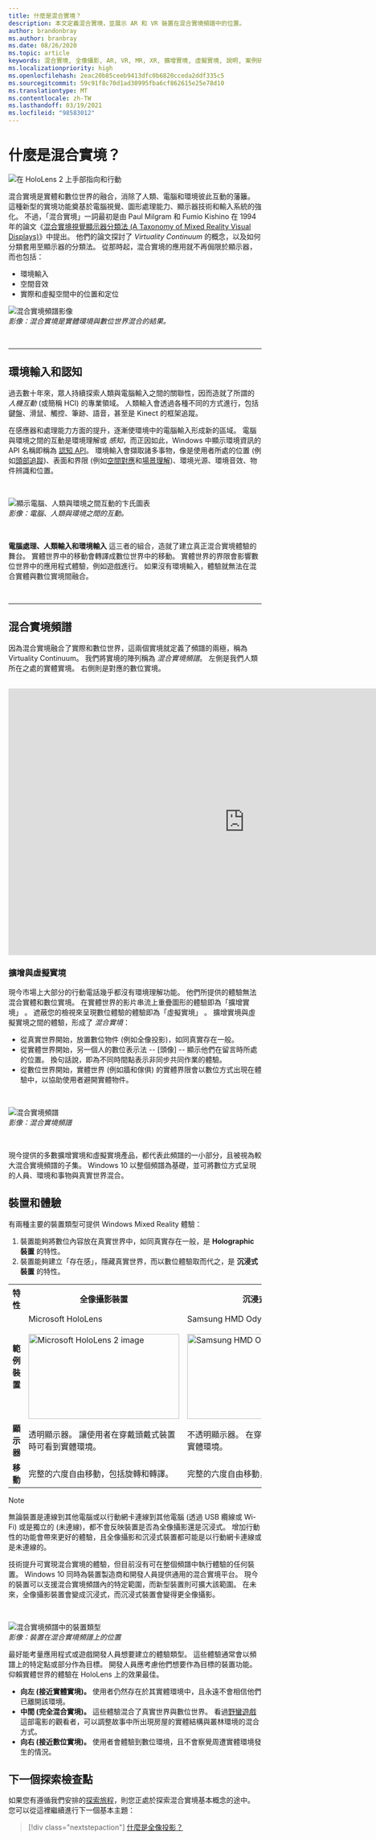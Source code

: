 ```yaml
---
title: 什麼是混合實境？
description: 本文定義混合實境，並展示 AR 和 VR 裝置在混合實境頻譜中的位置。
author: brandonbray
ms.author: branbray
ms.date: 08/26/2020
ms.topic: article
keywords: 混合實境, 全像攝影, AR, VR, MR, XR, 擴增實境, 虛擬實境, 說明, 案例研究, 混合實境頭戴式裝置, windows 混合實境頭戴式裝置, 虛擬實境頭戴式裝置, 什麼是虛擬實境, 什麼是擴增實境
ms.localizationpriority: high
ms.openlocfilehash: 2eac20b85ceeb9413dfc0b6820cceda2ddf335c5
ms.sourcegitcommit: 59c91f8c70d1ad30995fba6cf862615e25e78d10
ms.translationtype: MT
ms.contentlocale: zh-TW
ms.lasthandoff: 03/19/2021
ms.locfileid: "98583012"
---
```

# <a name="what-is-mixed-reality"></a>什麼是混合實境？

![在 HoloLens 2 上手部指向和行動](images/02_MixedRealitySlashMixedReality.png)

混合實境是實體和數位世界的融合，消除了人類、電腦和環境彼此互動的藩籬。 這種新型的實境功能奠基於電腦視覺、圖形處理能力、顯示器技術和輸入系統的強化。 不過，「混合實境」一詞最初是由 Paul Milgram 和 Fumio Kishino 在 1994 年的論文《[混合實境視覺顯示器分類法 (A Taxonomy of Mixed Reality Visual Displays)](https://search.ieice.org/bin/summary.php?id=e77-d_12_1321)》中提出。 他們的論文探討了 *Virtuality Continuum* 的概念，以及如何分類套用至顯示器的分類法。 從那時起，混合實境的應用就不再侷限於顯示器，而也包括：
* 環境輸入
* 空間音效
* 實際和虛擬空間中的位置和定位

![混合實境頻譜影像](images/mixedrealityspectrum-worlds.png)<br>
*影像：混合實境是實體環境與數位世界混合的結果。*

<br>

---

## <a name="environmental-input-and-perception"></a>環境輸入和認知

過去數十年來，眾人持續探索人類與電腦輸入之間的關聯性，因而造就了所謂的 *人機互動* (或簡稱 HCI) 的專業領域。 人類輸入會透過各種不同的方式進行，包括鍵盤、滑鼠、觸控、筆跡、語音，甚至是 Kinect 的框架追蹤。

在感應器和處理能力方面的提升，逐漸使環境中的電腦輸入形成新的區域。 電腦與環境之間的互動是環境理解或 *感知*，而正因如此，Windows 中顯示環境資訊的 API 名稱即稱為 [認知 API](/uwp/api/Windows.Perception)。 環境輸入會擷取諸多事物，像是使用者所處的位置 (例如[頭部追蹤](../design/coordinate-systems.md))、表面和界限 (例如[空間對應](../design/spatial-mapping.md)和[場景理解](../design/scene-understanding.md))、環境光源、環境音效、物件辨識和位置。

<br>

![顯示電腦、人類與環境之間互動的卞氏圖表](images/mixed-reality-venn-diagram-300px.png)<br> 
*影像：電腦、人類與環境之間的互動。*

<br>

**電腦處理、人類輸入和環境輸入** 這三者的組合，造就了建立真正混合實境體驗的舞台。 實體世界中的移動會轉譯成數位世界中的移動。 實體世界的界限會影響數位世界中的應用程式體驗，例如遊戲進行。 如果沒有環境輸入，體驗就無法在混合實體與數位實境間融合。<br>

<br>

---


## <a name="the-mixed-reality-spectrum"></a>混合實境頻譜

因為混合實境融合了實際和數位世界，這兩個實境就定義了頻譜的兩極，稱為 Virtuality Continuum。 我們將實境的陣列稱為 *混合實境頻譜*。 左側是我們人類所在之處的實體實境。 右側則是對應的數位實境。

<br>

<iframe width="940" height="530" src="https://www.youtube.com/embed/_xpI0JosYUk" frameborder="0" allow="accelerometer; autoplay; encrypted-media; gyroscope; picture-in-picture" allowfullscreen></iframe>

<br>

### <a name="augmented-vs-virtual-reality"></a>擴增與虛擬實境

現今市場上大部分的行動電話幾乎都沒有環境理解功能。 他們所提供的體驗無法混合實體和數位實境。 在實體世界的影片串流上重疊圖形的體驗即為「擴增實境」  。 遮蔽您的檢視來呈現數位體驗的體驗即為「虛擬實境」  。 擴增實境與虛擬實境之間的體驗，形成了 *混合實境*：
* 從真實世界開始，放置數位物件 (例如全像投影)，如同真實存在一般。
* 從實體世界開始，另一個人的數位表示法 -- [頭像] -- 顯示他們在留言時所處的位置。 換句話說，即為不同時間點表示非同步共同作業的體驗。
* 從數位世界開始，實體世界 (例如牆和傢俱) 的實體界限會以數位方式出現在體驗中，以協助使用者避開實體物件。

<br>

![混合實境頻譜](images/mixedrealityspectrum.png)<br>
*影像：混合實境頻譜*

<br>

現今提供的多數擴增實境和虛擬實境產品，都代表此頻譜的一小部分，且被視為較大混合實境頻譜的子集。 Windows 10 以整個頻譜為基礎，並可將數位方式呈現的人員、環境和事物與真實世界混合。


## <a name="devices-and-experiences"></a>裝置和體驗

有兩種主要的裝置類型可提供 Windows Mixed Reality 體驗：
1. 裝置能夠將數位內容放在真實世界中，如同真實存在一般，是 **Holographic 裝置** 的特性。
2. 裝置能夠建立「存在感」，隱藏真實世界，而以數位體驗取而代之，是 **沉浸式裝置** 的特性。

<table>
<tr>
<th width="30%"> 特性</th><th width="35%"> 全像攝影裝置</th><th width="35%"> 沉浸式裝置</th>
</tr><tr>
<td><strong>範例裝置</strong></td><td> Microsoft HoloLens<br><br> <img alt="Microsoft HoloLens 2 image" width="300" height="169" src="images/HoloLens2.jpg" /></td><td> Samsung HMD Odyssey+<br><br> <img alt="Samsung HMD Odyssey+ image" width="300" height="169" src="images/Samsung-HMD-Odyssey.jpg" /></td>
</tr><tr>
<td><strong>顯示器</strong></td><td> 透明顯示器。 讓使用者在穿戴頭戴式裝置時可看到實體環境。</td><td> 不透明顯示器。 在穿戴頭戴式裝置時封鎖實體環境。</td>
</tr><tr>
<td><strong>移動</strong></td><td> 完整的六度自由移動，包括旋轉和轉譯。</td><td> 完整的六度自由移動，包括旋轉和轉譯。</td>
</tr>
</table> 


> [!NOTE]
> 無論裝置是連線到其他電腦或以行動網卡連線到其他電腦 (透過 USB 纜線或 Wi-Fi) 或是獨立的 (未連線)，都不會反映裝置是否為全像攝影還是沉浸式。 增加行動性的功能會帶來更好的體驗，且全像攝影和沉浸式裝置都可能是以行動網卡連線或是未連線的。

技術提升可實現混合實境的體驗，但目前沒有可在整個頻譜中執行體驗的任何裝置。 Windows 10 同時為裝置製造商和開發人員提供通用的混合實境平台。 現今的裝置可以支援混合實境頻譜內的特定範圍，而新型裝置則可擴大該範圍。 在未來，全像攝影裝置會變成沉浸式，而沉浸式裝置會變得更全像攝影。

<br>

![混合實境頻譜中的裝置類型](images/Final_WhatIsMixedReality07.png)<br>
*影像：裝置在混合實境頻譜上的位置*

最好能考量應用程式或遊戲開發人員想要建立的體驗類型。 這些體驗通常會以頻譜上的特定點或部分作為目標。 開發人員應考慮他們想要作為目標的裝置功能。 仰賴實體世界的體驗在 HoloLens 上的效果最佳。
* **向左 (接近實體實境)。** 使用者仍然存在於其實體環境中，且永遠不會相信他們已離開該環境。
* **中間 (完全混合實境)。** 這些體驗混合了真實世界與數位世界。 看過[野蠻遊戲](https://en.wikipedia.org/wiki/Jumanji)這部電影的觀看者，可以調整故事中所出現房屋的實體結構與叢林環境的混合方式。
* **向右 (接近數位實境)。** 使用者會體驗到數位環境，且不會察覺周遭實體環境發生的情況。

## <a name="next-discovery-checkpoint"></a>下一個探索檢查點

如果您有遵循我們安排的[探索旅程](get-started-with-mr.md)，則您正處於探索混合實境基本概念的途中。 您可以從這裡繼續進行下一個基本主題： 

> [!div class="nextstepaction"]
> [什麼是全像投影？](hologram.md)